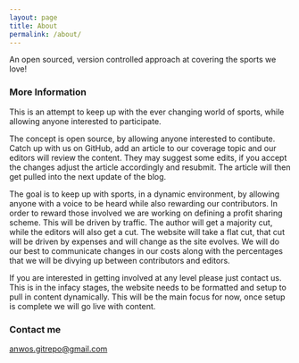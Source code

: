 ```yaml
---
layout: page
title: About
permalink: /about/
---
```


An open sourced, version controlled approach at covering the sports we love!

### More Information

This is an attempt to keep up with the ever changing world of sports, while allowing anyone interested to participate.

The concept is open source, by allowing anyone interested to contibute.  Catch up with us on GitHub, add an article to our coverage topic and our editors will review the content.  They may suggest some edits, if you accept the changes adjust the article accordingly and resubmit.  The article will then get pulled into the next update of the blog.

The goal is to keep up with sports, in a dynamic environment, by allowing anyone with a voice to be heard while also rewarding our contributors.  In order to reward those involved we are working on defining a profit sharing scheme.  This will be driven by traffic.  The author will get a majority cut, while the editors will also get a cut.  The website will take a flat cut, that cut will be driven by expenses and will change as the site evolves.  We will do our best to communicate changes in our costs along with the percentages that we will be divying up between contributors and editors.

If you are interested in getting involved at any level please just contact us.  This is in the infacy stages, the website needs to be formatted and setup to pull in content dynamically.  This will be the main focus for now, once setup is complete we will go live with content.

### Contact me

[anwos.gitrepo@gmail.com](mailto:anwos.gitrepo@gmail.com)
